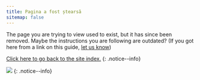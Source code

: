 ```yaml
---
title: Pagina a fost ștearsă
sitemap: false
---
```


The page you are trying to view used to exist, but it has since been removed. Maybe the instructions you are following are outdated? (If you got here from a link on this guide, [let us know](https://github.com/hacks-guide/Guide_Wii/issues))

[Click here to go back to the site index.](site-navigation)
{: .notice--info}

![](https://http.cat/410)
{: .notice--info}
